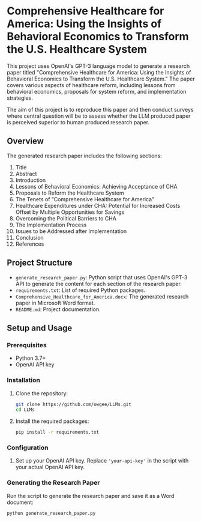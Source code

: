 # Comprehensive Healthcare for America: Using the Insights of Behavioral Economics to Transform the U.S. Healthcare System

This project uses OpenAI's GPT-3 language model to generate a research paper titled "Comprehensive Healthcare for America: Using the Insights of Behavioral Economics to Transform the U.S. Healthcare System." The paper covers various aspects of healthcare reform, including lessons from behavioral economics, proposals for system reform, and implementation strategies.

The aim of this project is to reproduce this paper and then conduct surveys where central question will be to assess whether the LLM produced paper is perceived superior to human produced research paper.

## Overview

The generated research paper includes the following sections:
1. Title
2. Abstract
3. Introduction
4. Lessons of Behavioral Economics: Achieving Acceptance of CHA
5. Proposals to Reform the Healthcare System
6. The Tenets of “Comprehensive Healthcare for America”
7. Healthcare Expenditures under CHA: Potential for Increased Costs Offset by Multiple Opportunities for Savings
8. Overcoming the Political Barriers to CHA
9. The Implementation Process
10. Issues to be Addressed after Implementation
11. Conclusion
12. References

## Project Structure

- `generate_research_paper.py`: Python script that uses OpenAI's GPT-3 API to generate the content for each section of the research paper.
- `requirements.txt`: List of required Python packages.
- `Comprehensive_Healthcare_for_America.docx`: The generated research paper in Microsoft Word format.
- `README.md`: Project documentation.

## Setup and Usage

### Prerequisites

- Python 3.7+
- OpenAI API key

### Installation

1. Clone the repository:
    ```bash
    git clone https://github.com/owgee/LLMs.git
    cd LLMs
    ```

2. Install the required packages:
    ```bash
    pip install -r requirements.txt
    ```

### Configuration

1. Set up your OpenAI API key. Replace `'your-api-key'` in the script with your actual OpenAI API key.

### Generating the Research Paper

Run the script to generate the research paper and save it as a Word document:

```bash
python generate_research_paper.py
